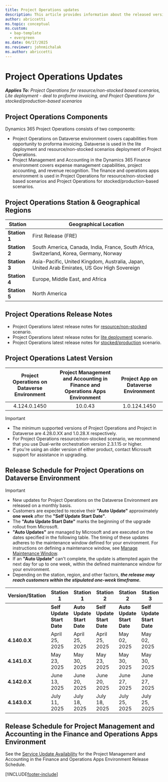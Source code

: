 ```yaml
---
title: Project Operations updates
description: This article provides information about the released versions of Dynamics 365 Project Operations.
author: abriccetti
ms.topic: conceptual
ms.custom: 
  - bap-template
  - evergreen
ms.date: 04/17/2025
ms.reviewer: johnmichalak
ms.author: abriccetti
---
```


# Project Operations Updates

_**Applies To:** Project Operations for resource/non-stocked based scenarios, Lite deployment - deal to proforma invoicing, and Project Operations for stocked/production-based scenarios_

## Project Operations Components

Dynamics 365 Project Operations consists of two components:

- Project Operations on Dataverse environment covers capabilities from opportunity to proforma invoicing. Dataverse is used in the lite deployment and resource/non-stocked scenarios deployment of Project Operations.
- Project Management and Accounting in the Dynamics 365 Finance environment covers expense management capabilities, project accounting, and revenue recognition. The finance and operations apps environment is used in Project Operations for resource/non-stocked based scenarios and Project Operations for stocked/production-based scenarios.

## Project Operations Station & Geographical Regions

| **Station**   | **Geographical Location**                                                                   |
|---------------|---------------------------------------------------------------------------------------------|
| **Station 1** | First Release (FRE)                                                                         |
| **Station 2** | South America, Canada, India, France, South Africa, Switzerland, Korea, Germany, Norway     |
| **Station 3** | Asia-Pacific, United Kingdom, Australia, Japan, United Arab Emirates, US Gov High Sovereign |
| **Station 4** | Europe, Middle East, and Africa                                                             |
| **Station 5** | North America                                                                               |

## Project Operations Release Notes
- Project Operations latest release notes for [resource/non-stocked](whats-new-feb-2025-resource-based.md) scenario.
- Project Operations latest release notes for [lite deployment](../pro/whats-new/whats-new-feb-2025-lite.md) scenario.
- Project Operations latest release notes for [stocked/production](../prod-pma/whats-new/whats-new-Feb-2024-stocked.md) scenario.

## Project Operations Latest Version

| **Project Operations on Dataverse Environment** | **Project Management and Accounting in Finance and Operations Apps Environment** | **Project App on Dataverse Environment** |
|:-----------------------------------------------:|:--------------------------------------------------------------------------------:|:----------------------------------------:|
|                   4.124.0.1450                  |                                      10.0.43                                     |                1.0.124.1450              |

> [!IMPORTANT]
> - The minimum supported versions of Project Operations and Project in Dataverse are 4.28.0.XX and 1.0.28.X respectively.
> - For Project Operations resource/non-stocked scenario, we recommend that you use Dual-write orchestration version 2.3.1.15 or higher.
> - If you're using an older version of either product, contact Microsoft support for assistance in upgrading.

## Release Schedule for Project Operations on Dataverse Environment

> [!IMPORTANT]
> - New updates for Project Operations on the Dataverse Environment are released on a monthly basis.
> - Customers are expected to receive their **"Auto Update"** approximately **one week** after the **"Self Update Start Date"**.
> - The **"Auto Update Start Date"** marks the beginning of the upgrade rollout from Microsoft.
> - **"Auto Updates"** are managed by Microsoft and are executed on the dates specified in the following table. The timing of these updates adheres to the maintenance window defined for your environment. For instructions on defining a maintenance window, see [Manage Maintenance Window](/power-platform/admin/manage-maintenance-window).
> - If an **"Auto Update"** can't complete, the update is attempted again the next day for up to one week, within the defined maintenance window for your environment.
> - Depending on the station, region, and other factors, _**the release may reach customers within the stipulated one-week timeframe.**_

| **Version/Station** | **Station 1**              | **Station 1**              | **Station 2**              | **Station 2**              | **Station 3**              | **Station 3**              | **Station 4**              | **Station 4**              | **Station 5**              | **Station 5**              |
|---------------------|----------------------------|----------------------------|----------------------------|----------------------------|----------------------------|----------------------------|----------------------------|----------------------------|----------------------------|----------------------------|
|                     | **Self Update Start Date** | **Auto Update Start Date** | **Self Update Start Date** | **Auto Update Start Date** | **Self Update Start Date** | **Auto Update Start Date** | **Self Update Start Date** | **Auto Update Start Date** | **Self Update Start Date** | **Auto Update Start Date** |
| **4.140.0.X**       | April 25, 2025             | April 25, 2025             | April 25, 2025             | May 02, 2025               | May 02, 2025               | May 09, 2025               | May 02, 2025               | May 09, 2025               | May 09, 2025               | May 16, 2025               |
| **4.141.0.X**       | May 23, 2025               | May 30, 2025               | May 23, 2025               | May 30, 2025               | May 30, 2025               | June 06, 2025               |June 06, 2025               | June 13, 2025              | June 13, 2025              | June 20, 2025              |
| **4.142.0.X**       | June 13, 2025              | June 20, 2025              | June 20, 2025              | June 27, 2025              | June 27, 2025              | July 04, 2025              | July 04, 2025              | July 11, 2025              | July 11, 2025              | July 18, 2025              |
| **4.143.0.X**       | July 11, 2025              | July 18, 2025              | July 18, 2025              | July 25, 2025              | July 25, 2025              | August 01, 2025            | August 01, 2025            | August 09, 2025            | August 09, 2025            | August 16, 2025            |

## Release Schedule for Project Management and Accounting in the Finance and Operations Apps Environment

See the [Service Update Availability](/dynamics365/fin-ops-core/dev-itpro/get-started/public-preview-releases) for the Project Management and Accounting in the Finance and Operations Apps Environment Release Schedule. 

[!INCLUDE[footer-include](../includes/footer-banner.md)]
